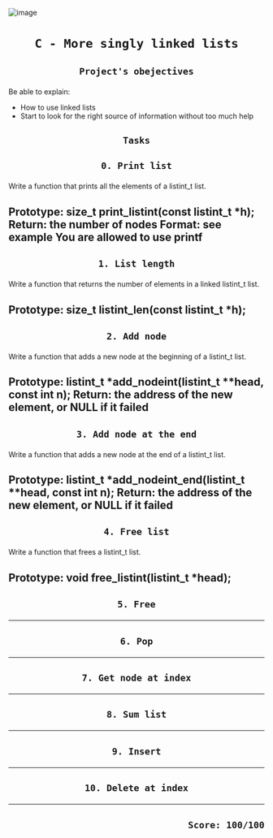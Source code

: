 ![image](https://www.thecrazyprogrammer.com/wp-content/uploads/2015/09/Doubly-Linked-List-in-C-and-C-.gif)
# <p align=center>`C - More singly linked lists`</p>
## <p align=center> `Project's obejectives` </p>
Be able to explain:
- How to use linked lists
- Start to look for the right source of information without too much help

## <p align=center>`Tasks`</p>
## <p align=center>`0. Print list`</p>
Write a function that prints all the elements of a listint_t list.

Prototype: size_t print_listint(const listint_t *h);
Return: the number of nodes
Format: see example
You are allowed to use printf
-------------------------------------------------
## <p align=center>`1. List length`</p>
Write a function that returns the number of elements in a linked listint_t list.

Prototype: size_t listint_len(const listint_t *h);
-------------------------------------------------
## <p align=center>`2. Add node`</p>
Write a function that adds a new node at the beginning of a listint_t list.

Prototype: listint_t *add_nodeint(listint_t **head, const int n);
Return: the address of the new element, or NULL if it failed
-------------------------------------------------
## <p align=center>`3. Add node at the end`</p>
Write a function that adds a new node at the end of a listint_t list.

Prototype: listint_t *add_nodeint_end(listint_t **head, const int n);
Return: the address of the new element, or NULL if it failed
-------------------------------------------------
## <p align=center>`4. Free list`</p>
Write a function that frees a listint_t list.

Prototype: void free_listint(listint_t *head);
-------------------------------------------------
## <p align=center>`5. Free`</p>

-------------------------------------------------
## <p align=center>`6. Pop`</p>

-------------------------------------------------
## <p align=center>`7. Get node at index`</p>

-------------------------------------------------
## <p align=center>`8. Sum list`</p>

-------------------------------------------------
## <p align=center>`9. Insert`</p>

-------------------------------------------------
## <p align=center>`10. Delete at index`</p>

-------------------------------------------------
## <p align=right>`Score: 100/100`</p>
